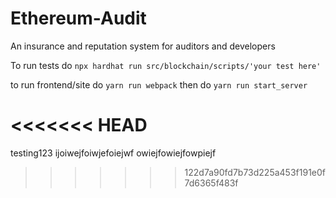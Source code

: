 # Ethereum-Audit
An insurance and reputation system for auditors and developers

To run tests do ```npx hardhat run src/blockchain/scripts/'your test here'```

to run frontend/site do ```yarn run webpack```
then do ```yarn run start_server```

<<<<<<< HEAD
=======
testing123
ijoiwejfoiwjefoiejwf
owiejfowiejfowpiejf
>>>>>>> 122d7a90fd7b73d225a453f191e0f7d6365f483f
